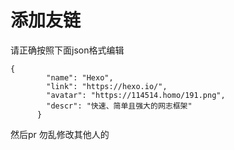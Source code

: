 # 添加友链
请正确按照下面json格式编辑
```
{
        "name": "Hexo",
        "link": "https://hexo.io/",
        "avatar": "https://114514.homo/191.png",
        "descr": "快速、简单且强大的网志框架"
      }
```
然后pr
勿乱修改其他人的
